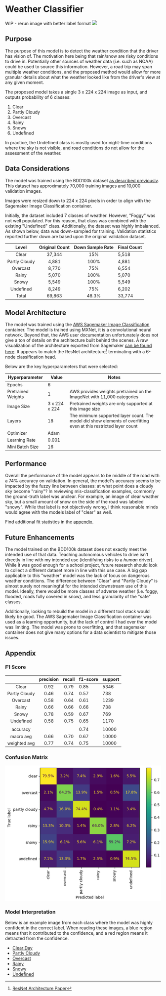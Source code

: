 # Weather Classifier

WIP - rerun image with better label format
![](images/weather_demo.gif)

## Purpose  

The purpose of this model is to detect the weather condition that the driver has vision of. The motivation here being that rain/snow are risky conditions to drive in. Potentially other sources of weather data (i.e. such as NOAA) could be used to source this information. However, a road trip may span multiple weather conditions, and the proposed method would allow for more granular details about what the weather looked like from the driver's view at any given moment.

The proposed model takes a single 3 x 224 x 224 image as input, and outputs probability of 6 classes:  
  
1) Clear  
2) Partly Cloudy  
3) Overcast  
4) Rainy  
5) Snowy  
6) Undefined  
  
In practice, the Undefined class is mostly used for night-time conditions where the sky is not visible, and road conditions do not allow for the assessment of the weather.

## Data Considerations

The model was trained using the BDD100k dataset [as described previously](../Dataset.md). This dataset has approximately 70,000 training images and 10,000 validation images.

Images were resized down to 224 x 224 pixels in order to align with the Sagemaker Image Classification container.

Initially, the dataset included 7 classes of weather. However, "Foggy" was not well populated. For this reason, that class was combined with the existing "Undefined" class. Additionally, the dataset was highly imbalanced. As shown below, data was down-sampled for training. Validation statistics reported further down are based upon the original validation dataset.

|     Level     | Original Count | Down Sample Rate | Final Count |
| :-----------: | :------------: | :--------------: | ----------- |
|     Clear     |     37,344     |       15%        | 5,518       |
| Partly Cloudy |     4,881      |       100%       | 4,881       |
|   Overcast    |     8,770      |       75%        | 6,554       |
|     Rainy     |     5,070      |       100%       | 5,070       |
|     Snowy     |     5,549      |       100%       | 5,549       |
|   Undefined   |     8,249      |       75%        | 6,202       |
|     Total     |     69,863     |      48.3%       | 33,774      |

## Model Architecture

The model was trained using the [AWS Sagemaker Image Classification](https://docs.aws.amazon.com/sagemaker/latest/dg/image-classification.html) container. The model is trained using MXNet, it is a convolutional neural network. Beyond that, the AWS user documentation unfortunately does not give a ton of details on the architecture built behind the scenes. A raw visualization of the architecture exported from Sagemaker [can be found here](images/model_arch-weather.svg). It appears to match the ResNet architecture[^1] terminating with a 6-node classification head.

[^1]: [ResNet Architecture Paper](https://arxiv.org/abs/1512.03385)

Below are the key hyperparameters that were selected:

| Hyperparameter     | Value         | Notes                                                                                                             |
| ------------------ | ------------- | ----------------------------------------------------------------------------------------------------------------- |
| Epochs             | 6             |                                                                                                                   |
| Pretrained Weights | 1             | AWS provides weights pretrained on the ImageNet with 11,000 categories                                            |
| Image Size         | 3 x 224 x 224 | Pretrained weights are only supported at this image size                                                          |
| Layers             | 18            | The minimum supported layer count. The model did show elements of overfitting even at this restricted layer count |
| Optimizer          | Adam          |                                                                                                                   |
| Learning Rate      | 0.001         |                                                                                                                   |
| Mini Batch Size    | 16            |                                                                                                                   |

## Performance

Overall the performance of the model appears to be middle of the road with a 74% accuracy on validation. In general, the model's accuracy seems to be impacted by the fuzzy line between classes: at what point does a cloudy sky become "rainy"? In reviewing mis-classification examples, commonly the ground-truth label was unclear. For example, an image of clear weather sky, but a small amount of snow on the side of the road was labeled "snowy". While that label is not objectively wrong, I think reasonable minds would agree with the models label of "clear" as well.

Find additional fit statistics in the [appendix](#appendix).

## Future Enhancements

The model trained on the BDD100k dataset does not exactly meet the intended use of that data. Teaching autonomous vehicles to drive isn't directly in line with my intended use (identifying risks to a *human* driver). While it was good enough for a school project, future research should look to collect a different dataset more in line with this use case. A big gap applicable to this "weather" model was the lack of focus on dangerous weather conditions. The difference between "Clear" and "Partly Cloudy" is almost surely not meaningful for the intended downstream use of this model. Ideally, there would be more classes of adverse weather (i.e. foggy, flooded, roads fully covered in snow), and less granularity of the "safe" classes.

Additionally, looking to rebuild the model in a different tool stack would likely be good. The AWS Sagemaker Image Classification container was used as a learning opportunity, but the lack of control I had over the model was limiting. The model was prone to overfitting, and that sagemaker container does not give many options for a data scientist to mitigate those issues.

## Appendix

### F1 Score

|               | precision | recall | f1-score | support |
| :-----------: | :-------: | :----: | -------- | ------- |
|     Clear     |   0.92    |  0.79  | 0.85     | 5346    |
| Partly Cloudy |   0.46    |  0.74  | 0.57     | 738     |
|   Overcast    |   0.58    |  0.64  | 0.61     | 1239    |
|     Rainy     |   0.66    |  0.66  | 0.66     | 738     |
|     Snowy     |   0.78    |  0.59  | 0.67     | 769     |
|   Undefined   |   0.58    |  0.75  | 0.65     | 1170    |
|               |           |        |          |         |
|   accuracy    |           |        | 0.74     | 10000   |
|   macro avg   |   0.66    |  0.70  | 0.67     | 10000   |
| weighted avg  |   0.77    |  0.74  | 0.75     | 10000   |

### Confusion Matrix

![](images/weather-confusion-matrix.PNG)

### Model Interpretation

Below is an example image from each class where the model was highly confident in the correct label. When reading these images, a blue region means that it contributed to the confidence, and a red region means it detracted from the confidence.  

+ [Clear Day](images/weather-clear-shap.jpeg)
+ [Partly Cloudy](images/weather-partlycloudy-shap.jpeg)
+ [Overcast](images/weather-overcast-shap.jpeg)
+ [Rainy](images/weather-rainy-shap.jpeg)
+ [Snowy](images/weather-snowy-shap.jpeg)
+ [Undefined](images/weather-undefined-shap.jpeg)

